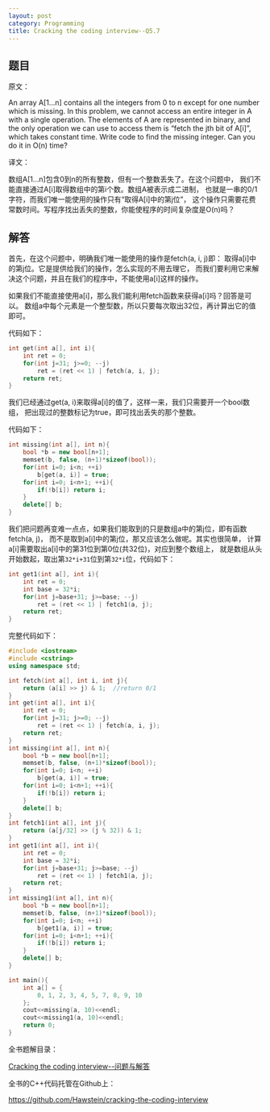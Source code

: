 ```yaml
---
layout: post
category: Programming
title: Cracking the coding interview--Q5.7
---
```


## 题目

原文：

An array A[1...n] contains all the integers from 0 to n except for 
one number which is missing. In this problem, we cannot access an 
entire integer in A with a single operation. The elements of A are 
represented in binary, and the only operation we can use to access 
them is “fetch the jth bit of A[i]”, which takes constant time. Write 
code to find the missing integer. Can you do it in O(n) time?

译文：

数组A[1...n]包含0到n的所有整数，但有一个整数丢失了。在这个问题中，
我们不能直接通过A[i]取得数组中的第i个数。数组A被表示成二进制，
也就是一串的0/1字符，而我们唯一能使用的操作只有“取得A[i]中的第j位”，
这个操作只需要花费常数时间。写程序找出丢失的整数，你能使程序的时间复杂度是O(n)吗？

## 解答

首先，在这个问题中，明确我们唯一能使用的操作是fetch(a, i, j)即：
取得a[i]中的第j位。它是提供给我们的操作，怎么实现的不用去理它，
而我们要利用它来解决这个问题，并且在我们的程序中，不能使用a[i]这样的操作。

如果我们不能直接使用a[i]，那么我们能利用fetch函数来获得a[i]吗？回答是可以。
数组a中每个元素是一个整型数，所以只要每次取出32位，再计算出它的值即可。

代码如下：

```cpp
int get(int a[], int i){
    int ret = 0;
    for(int j=31; j>=0; --j)
        ret = (ret << 1) | fetch(a, i, j);
    return ret;
}
```

我们已经通过get(a, i)来取得a[i]的值了，这样一来，我们只需要开一个bool数组，
把出现过的整数标记为true，即可找出丢失的那个整数。

代码如下：

```cpp
int missing(int a[], int n){
    bool *b = new bool[n+1];
    memset(b, false, (n+1)*sizeof(bool));
    for(int i=0; i<n; ++i)
        b[get(a, i)] = true;
    for(int i=0; i<n+1; ++i){
        if(!b[i]) return i;
    }
	delete[] b;
}
```

我们把问题再变难一点点，如果我们能取到的只是数组a中的第j位，即有函数fetch(a, j)，
而不是取到a[i]中的第j位，那又应该怎么做呢。其实也很简单，
计算a[i]需要取出a[i]中的第31位到第0位(共32位)，对应到整个数组上，
就是数组从头开始数起，取出第`32*i+31`位到第`32*i`位，代码如下：

```cpp
int get1(int a[], int i){
    int ret = 0;
    int base = 32*i;
    for(int j=base+31; j>=base; --j)
        ret = (ret << 1) | fetch1(a, j);
    return ret;
}
```

完整代码如下：

```cpp
#include <iostream>
#include <cstring>
using namespace std;

int fetch(int a[], int i, int j){
    return (a[i] >> j) & 1;  //return 0/1
}
int get(int a[], int i){
    int ret = 0;
    for(int j=31; j>=0; --j)
        ret = (ret << 1) | fetch(a, i, j);
    return ret;
}
int missing(int a[], int n){
    bool *b = new bool[n+1];
    memset(b, false, (n+1)*sizeof(bool));
    for(int i=0; i<n; ++i)
        b[get(a, i)] = true;
    for(int i=0; i<n+1; ++i){
        if(!b[i]) return i;
    }
	delete[] b;
}
int fetch1(int a[], int j){
    return (a[j/32] >> (j % 32)) & 1;
}
int get1(int a[], int i){
    int ret = 0;
    int base = 32*i;
    for(int j=base+31; j>=base; --j)
        ret = (ret << 1) | fetch1(a, j);
    return ret;
}
int missing1(int a[], int n){
    bool *b = new bool[n+1];
    memset(b, false, (n+1)*sizeof(bool));
    for(int i=0; i<n; ++i)
        b[get1(a, i)] = true;
    for(int i=0; i<n+1; ++i){
        if(!b[i]) return i;
    }
	delete[] b;
}

int main(){
    int a[] = {
        0, 1, 2, 3, 4, 5, 7, 8, 9, 10
    };
    cout<<missing(a, 10)<<endl;
    cout<<missing1(a, 10)<<endl;
    return 0;
}
```

全书题解目录：

[Cracking the coding interview--问题与解答](/posts/ctci-solutions-contents.html)

全书的C++代码托管在Github上：

<https://github.com/Hawstein/cracking-the-coding-interview>
